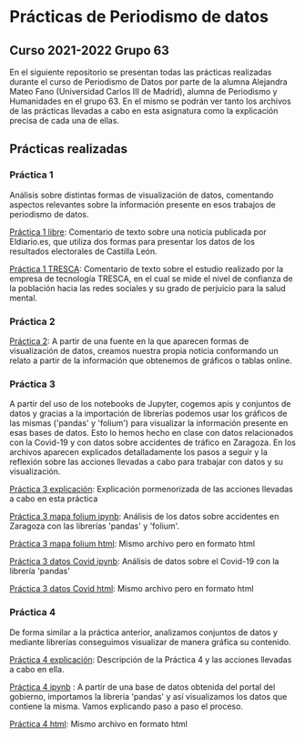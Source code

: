 # Prácticas de Periodismo de datos

## Curso 2021-2022 Grupo 63

En el siguiente repositorio se presentan todas las prácticas realizadas durante el curso de Periodismo de Datos por parte de la alumna Alejandra Mateo Fano (Universidad Carlos III de Madrid), alumna de Periodismo y Humanidades en el grupo 63. En el mismo se podrán ver tanto los archivos de las prácticas llevadas a cabo en esta asignatura como la explicación precisa de cada una de ellas.

## Prácticas realizadas

### Práctica 1

Análisis sobre distintas formas de visualización de datos, comentando aspectos relevantes sobre la información presente en esos trabajos de periodismo de datos.

[Práctica 1 libre](https://github.com/Alejandraa98/practicas-periodismo-de-datos/blob/main/practica-1-tresca.md): Comentario de texto sobre una noticia publicada  por Eldiario.es, que utiliza dos formas para presentar los datos de los resultados electorales de Castilla León.

[Práctica 1 TRESCA](https://github.com/Alejandraa98/practicas-periodismo-de-datos/blob/main/practica-1-tresca.md): Comentario de texto sobre el estudio realizado por la empresa de tecnología TRESCA, en el cual se mide el nivel de confianza de la población hacia las redes sociales y su grado de perjuicio para la salud mental.

### Práctica 2

[Práctica 2](https://github.com/Alejandraa98/practicas-periodismo-de-datos/blob/main/practica-2.md): A partir de una fuente en la que aparecen formas de visualización de datos, creamos nuestra propia noticia conformando un relato a partir de la información que obtenemos de gráficos o tablas online. 

 ### Práctica 3
 
 A partir del uso de los notebooks de Jupyter, cogemos apis y conjuntos de datos y gracias a la importación de librerías podemos usar los gráficos de las mismas ('pandas' y 'folium') para visualizar la información presente en esas bases de datos. Esto lo hemos hecho en clase con datos relacionados con la Covid-19 y con datos sobre accidentes de tráfico en Zaragoza. En los archivos aparecen explicados detalladamente los pasos a seguir y la reflexión sobre las acciones llevadas a cabo para trabajar con datos y su visualización.
 
 [Práctica 3 explicación](https://github.com/Alejandraa98/practicas-periodismo-de-datos/blob/main/practica-3.md): Explicación pormenorizada de las acciones llevadas a cabo en esta práctica
 
 
 [Práctica 3 mapa folium ipynb](https://github.com/Alejandraa98/practicas-periodismo-de-datos/blob/main/api-pandas-folium%20(1).ipynb): Análisis de los datos sobre accidentes en Zaragoza con las librerías 'pandas' y 'folium'.
 
[Práctica 3 mapa folium html](https://github.com/Alejandraa98/practicas-periodismo-de-datos/blob/main/api-pandas-folium%20(1).ipynb): Mismo archivo pero en formato html 
 
[Práctica 3 datos Covid ipynb](https://github.com/Alejandraa98/practicas-periodismo-de-datos/blob/main/api-pandas-folium%20(1).ipynb): Análisis de datos sobre el Covid-19 con la librería 'pandas'

[Práctica 3 datos Covid html](https://github.com/Alejandraa98/practicas-periodismo-de-datos/blob/main/api-pandas-folium%20(1).ipynb): Mismo archivo pero en formato html

### Práctica 4

De forma similar a la práctica anterior, analizamos conjuntos de datos y mediante librerías conseguimos visualizar de manera gráfica su contenido.

[Práctica 4 explicación](https://github.com/Alejandraa98/practicas-periodismo-de-datos/blob/main/api-pandas-folium%20(1).ipynb): Descripción de la Práctica 4 y las acciones llevadas a cabo en ella.

[Práctica 4 ipynb](https://github.com/Alejandraa98/practicas-periodismo-de-datos/blob/main/api-pandas-folium%20(1).ipynb) : A partir de una base de datos obtenida del portal del gobierno, importamos la librería 'pandas' y así visualizamos los datos que contiene la misma. Vamos explicando paso a paso el proceso.

[Práctica 4 html](https://github.com/Alejandraa98/practicas-periodismo-de-datos/blob/main/api-pandas-folium%20(1).ipynb): Mismo archivo en formato html
